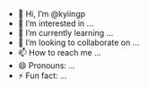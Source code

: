 - 👋 Hi, I’m @kyiingp
- 👀 I’m interested in ...
- 🌱 I’m currently learning ...
- 💞️ I’m looking to collaborate on ...
- 📫 How to reach me ...
- 😄 Pronouns: ...
- ⚡ Fun fact: ...

<!---
kyiingp/kyiingp is a ✨ special ✨ repository because its `README.md` (this file) appears on your GitHub profile.
You can click the Preview link to take a look at your changes.
--->
